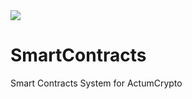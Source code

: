 <img src="https://actumcrypto.org/svg/logo.svg">

# SmartContracts
Smart Contracts System for ActumCrypto
